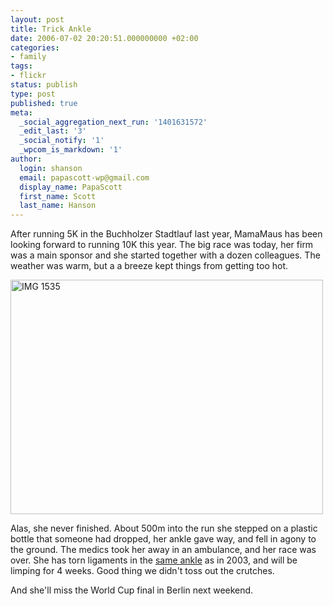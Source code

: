 ```yaml
---
layout: post
title: Trick Ankle
date: 2006-07-02 20:20:51.000000000 +02:00
categories:
- family
tags:
- flickr
status: publish
type: post
published: true
meta:
  _social_aggregation_next_run: '1401631572'
  _edit_last: '3'
  _social_notify: '1'
  _wpcom_is_markdown: '1'
author:
  login: shanson
  email: papascott-wp@gmail.com
  display_name: PapaScott
  first_name: Scott
  last_name: Hanson
---
```

<p>After running 5K in the Buchholzer Stadtlauf last year, MamaMaus has been looking forward to running 10K this year. The big race was today, her firm was a main sponsor and she started together with a dozen colleagues. The weather was warm, but a a breeze kept things from getting too hot.</p>
<p><a href="http://www.flickr.com/photos/papascott/179975788/" title="Photo Sharing"><img src="https://static.flickr.com/75/179975788_90da32fd62.jpg" width="500" height="375" alt="IMG 1535" /></a></p>
<p>Alas, she never finished. About 500m into the run she stepped on a plastic bottle that someone had dropped, her ankle gave way, and fell in agony to the ground. The medics took her away in an ambulance, and her race was over. She has torn ligaments in the <a href="https://www.papascott.de/archives/2003/01/18/injured-reserve/">same ankle</a> as in 2003, and will be limping for 4 weeks. Good thing we didn't toss out the crutches.</p>
<p>And she'll miss the World Cup final in Berlin next weekend.</p>
